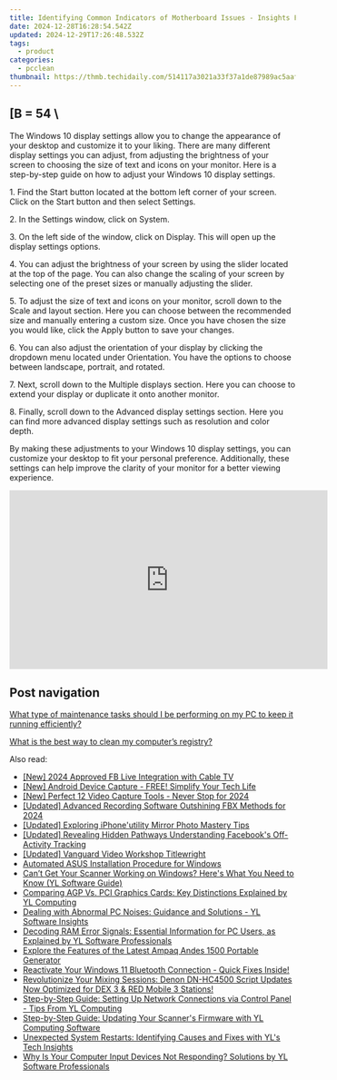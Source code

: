 ```yaml
---
title: Identifying Common Indicators of Motherboard Issues - Insights From YL Computing
date: 2024-12-28T16:28:54.542Z
updated: 2024-12-29T17:26:48.532Z
tags:
  - product
categories:
  - pcclean
thumbnail: https://thmb.techidaily.com/514117a3021a33f37a1de87989ac5aafb2c56d537f2dcd6dd1e7e40ca67a9fa0.jpg
---
```


## \[B = 54 \

The Windows 10 display settings allow you to change the appearance of your desktop and customize it to your liking. There are many different display settings you can adjust, from adjusting the brightness of your screen to choosing the size of text and icons on your monitor. Here is a step-by-step guide on how to adjust your Windows 10 display settings. 

1\. Find the Start button located at the bottom left corner of your screen. Click on the Start button and then select Settings.

2\. In the Settings window, click on System.

3\. On the left side of the window, click on Display. This will open up the display settings options. 

4\. You can adjust the brightness of your screen by using the slider located at the top of the page. You can also change the scaling of your screen by selecting one of the preset sizes or manually adjusting the slider.

5\. To adjust the size of text and icons on your monitor, scroll down to the Scale and layout section. Here you can choose between the recommended size and manually entering a custom size. Once you have chosen the size you would like, click the Apply button to save your changes.

6\. You can also adjust the orientation of your display by clicking the dropdown menu located under Orientation. You have the options to choose between landscape, portrait, and rotated.

7\. Next, scroll down to the Multiple displays section. Here you can choose to extend your display or duplicate it onto another monitor.

8\. Finally, scroll down to the Advanced display settings section. Here you can find more advanced display settings such as resolution and color depth. 

By making these adjustments to your Windows 10 display settings, you can customize your desktop to fit your personal preference. Additionally, these settings can help improve the clarity of your monitor for a better viewing experience.

<!-- affiliate ads begin -->
<iframe width="560" height="315" src="https://www.youtube.com/embed/gOyLy8DeizY?si=GkAmK0hChZw6_2tW" title="YouTube video player" frameborder="0" allow="accelerometer; autoplay; clipboard-write; encrypted-media; gyroscope; picture-in-picture; web-share" referrerpolicy="strict-origin-when-cross-origin" allowfullscreen></iframe>
<!-- affiliate ads end -->

## Post navigation

[What type of maintenance tasks should I be performing on my PC to keep it running efficiently?](https://tools.techidaily.com/pcclean/products/)

[What is the best way to clean my computer’s registry?](https://tools.techidaily.com/pcclean/products/)

<ins class="adsbygoogle"
     style="display:block"
     data-ad-format="autorelaxed"
     data-ad-client="ca-pub-7571918770474297"
     data-ad-slot="1223367746"></ins>

<ins class="adsbygoogle"
     style="display:block"
     data-ad-client="ca-pub-7571918770474297"
     data-ad-slot="8358498916"
     data-ad-format="auto"
     data-full-width-responsive="true"></ins>

<span class="atpl-alsoreadstyle">Also read:</span>
<div><ul>
<li><a href="https://facebook-videos.techidaily.com/new-2024-approved-fb-live-integration-with-cable-tv/"><u>[New] 2024 Approved FB Live Integration with Cable TV</u></a></li>
<li><a href="https://remote-screen-capture.techidaily.com/new-android-device-capture-free-simplify-your-tech-life/"><u>[New] Android Device Capture - FREE! Simplify Your Tech Life</u></a></li>
<li><a href="https://visual-screen-recording.techidaily.com/new-perfect-12-video-capture-tools-never-stop-for-2024/"><u>[New] Perfect 12 Video Capture Tools - Never Stop for 2024</u></a></li>
<li><a href="https://video-screen-grab.techidaily.com/updated-advanced-recording-software-outshining-fbx-methods-for-2024/"><u>[Updated] Advanced Recording Software Outshining FBX Methods for 2024</u></a></li>
<li><a href="https://fox-direct.techidaily.com/updated-exploring-iphoneutility-mirror-photo-mastery-tips/"><u>[Updated] Exploring iPhone'utility Mirror Photo Mastery Tips</u></a></li>
<li><a href="https://fox-access.techidaily.com/updated-revealing-hidden-pathways-understanding-facebooks-off-activity-tracking/"><u>[Updated] Revealing Hidden Pathways Understanding Facebook's Off-Activity Tracking</u></a></li>
<li><a href="https://some-approaches.techidaily.com/updated-vanguard-video-workshop-titlewright/"><u>[Updated] Vanguard Video Workshop Titlewright</u></a></li>
<li><a href="https://driver-install.techidaily.com/automated-asus-installation-procedure-for-windows/"><u>Automated ASUS Installation Procedure for Windows</u></a></li>
<li><a href="https://win-cloud.techidaily.com/cant-get-your-scanner-working-on-windows-heres-what-you-need-to-know-yl-software-guide/"><u>Can’t Get Your Scanner Working on Windows? Here's What You Need to Know (YL Software Guide)</u></a></li>
<li><a href="https://win-cloud.techidaily.com/comparing-agp-vs-pci-graphics-cards-key-distinctions-explained-by-yl-computing/"><u>Comparing AGP Vs. PCI Graphics Cards: Key Distinctions Explained by YL Computing</u></a></li>
<li><a href="https://win-cloud.techidaily.com/dealing-with-abnormal-pc-noises-guidance-and-solutions-yl-software-insights/"><u>Dealing with Abnormal PC Noises: Guidance and Solutions - YL Software Insights</u></a></li>
<li><a href="https://win-cloud.techidaily.com/decoding-ram-error-signals-essential-information-for-pc-users-as-explained-by-yl-software-professionals/"><u>Decoding RAM Error Signals: Essential Information for PC Users, as Explained by YL Software Professionals</u></a></li>
<li><a href="https://buynow-tips.techidaily.com/explore-the-features-of-the-latest-ampaq-andes-1500-portable-generator/"><u>Explore the Features of the Latest Ampaq Andes 1500 Portable Generator</u></a></li>
<li><a href="https://common-error.techidaily.com/1723210888050-reactivate-your-windows-11-bluetooth-connection-quick-fixes-inside/"><u>Reactivate Your Windows 11 Bluetooth Connection - Quick Fixes Inside!</u></a></li>
<li><a href="https://win-cloud.techidaily.com/revolutionize-your-mixing-sessions-denon-dn-hc4500-script-updates-now-optimized-for-dex-3-and-red-mobile-3-stations/"><u>Revolutionize Your Mixing Sessions: Denon DN-HC4500 Script Updates Now Optimized for DEX 3 & RED Mobile 3 Stations!</u></a></li>
<li><a href="https://win-cloud.techidaily.com/step-by-step-guide-setting-up-network-connections-via-control-panel-tips-from-yl-computing/"><u>Step-by-Step Guide: Setting Up Network Connections via Control Panel - Tips From YL Computing</u></a></li>
<li><a href="https://win-cloud.techidaily.com/step-by-step-guide-updating-your-scanners-firmware-with-yl-computing-software/"><u>Step-by-Step Guide: Updating Your Scanner's Firmware with YL Computing Software</u></a></li>
<li><a href="https://win-cloud.techidaily.com/unexpected-system-restarts-identifying-causes-and-fixes-with-yls-tech-insights/"><u>Unexpected System Restarts: Identifying Causes and Fixes with YL's Tech Insights</u></a></li>
<li><a href="https://win-cloud.techidaily.com/why-is-your-computer-input-devices-not-responding-solutions-by-yl-software-professionals/"><u>Why Is Your Computer Input Devices Not Responding? Solutions by YL Software Professionals</u></a></li>
</ul></div>

